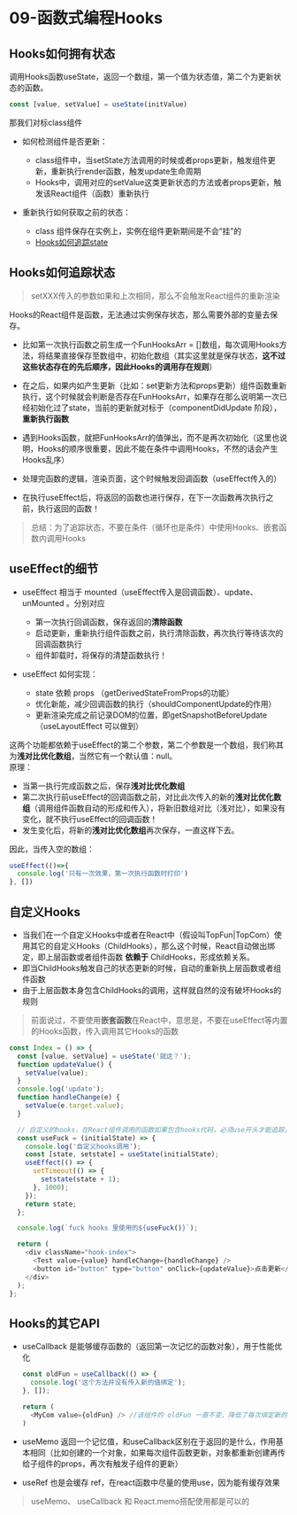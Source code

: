 # 09-函数式编程Hooks

## Hooks如何拥有状态
调用Hooks函数useState，返回一个数组，第一个值为状态值，第二个为更新状态的函数。
```javascript
const [value, setValue] = useState(initValue)
```

那我们对标class组件
- 如何检测组件是否更新：
    - class组件中，当setState方法调用的时候或者props更新，触发组件更新，重新执行render函数，触发update生命周期
    - Hooks中，调用对应的setValue这类更新状态的方法或者props更新，触发该React组件（函数）重新执行

- 重新执行如何获取之前的状态：
    - class 组件保存在实例上，实例在组件更新期间是不会“挂”的
    - [Hooks如何追踪state](https://react.docschina.org/docs/hooks-rules.html#explanation)


## Hooks如何追踪状态
> setXXX传入的参数如果和上次相同，那么不会触发React组件的重新渲染

Hooks的React组件是函数，无法通过实例保存状态，那么需要外部的变量去保存。
- 比如第一次执行函数之前生成一个FunHooksArr = []数组，每次调用Hooks方法，将结果直接保存至数组中，初始化数组（其实这里就是保存状态，**这不过这些状态存在的先后顺序，因此Hooks的调用存在规则**）
- 在之后，如果内如产生更新（比如：set更新方法和props更新）组件函数重新执行，这个时候就会判断是否存在FunHooksArr，如果存在那么说明第一次已经初始化过了state，当前的更新就对标于（componentDidUpdate 阶段），**重新执行函数**
- 遇到Hooks函数，就把FunHooksArr的值弹出，而不是再次初始化（这里也说明，Hooks的顺序很重要，因此不能在条件中调用Hooks，不然的话会产生Hooks乱序）

- 处理完函数的逻辑，渲染页面，这个时候触发回调函数（useEffect传入的）

- 在执行useEffect后，将返回的函数也进行保存，在下一次函数再次执行之前，执行返回的函数！


> 总结：为了追踪状态，不要在条件（循环也是条件）中使用Hooks、嵌套函数内调用Hooks

## useEffect的细节
- useEffect 相当于 mounted（useEffect传入是回调函数）、update、unMounted 。分别对应
  - 第一次执行回调函数，保存返回的**清除函数**
  - 启动更新，重新执行组件函数之前，执行清除函数，再次执行等待该次的回调函数执行
  - 组件卸载时，将保存的清楚函数执行！

- useEffect 如何实现：
  - state 依赖 props （getDerivedStateFromProps的功能）
  - 优化新能，减少回调函数的执行（shouldComponentUpdate的作用）
  - 更新渲染完成之前记录DOM的位置，即getSnapshotBeforeUpdate （useLayoutEffect 可以做到）
    
这两个功能都依赖于useEffect的第二个参数，第二个参数是一个数组，我们称其为**浅对比优化数组**，当然它有一个默认值：null。   
原理：
- 当第一执行完成函数之后，保存**浅对比优化数组**
- 第二次执行前useEffect的回调函数之前，对比此次传入的新的**浅对比优化数组**（调用组件函数自动的形成和传入），将新旧数组对比（浅对比），如果没有变化，就不执行useEffect的回调函数！
- 发生变化后，将新的**浅对比优化数组**再次保存，一直这样下去。

因此，当传入空的数组：
```javascript
useEffect(()=>{
  console.log('只有一次效果，第一次执行函数时打印')
}, [])
```

## 自定义Hooks
- 当我们在一个自定义Hooks中或者在React中（假设叫TopFun|TopCom）使用其它的自定义Hooks（ChildHooks），那么这个时候，React自动做出绑定，即上层函数或者组件函数 **依赖于** ChildHooks，形成依赖关系。
- 即当ChildHooks触发自己的状态更新的时候，自动的重新执上层函数或者组件函数
- 由于上层函数本身包含ChildHooks的调用，这样就自然的没有破坏Hooks的规则

> 前面说过，不要使用**嵌套函数**在React中，意思是，不要在useEffect等内置的Hooks函数，传入调用其它Hooks的函数

```javascript
const Index = () => {
  const [value, setValue] = useState('就这？');
  function updateValue() {
    setValue(value);
  }
  console.log('update');
  function handleChange(e) {
    setValue(e.target.value);
  }

  // 自定义的hooks，在React组件调用的函数如果包含hooks代码，必须use开头才能追踪，并建立依赖关系
  const useFuck = (initialState) => {
    console.log('自定义hooks调用');
    const [state, setstate] = useState(initialState);
    useEffect(() => {
      setTimeout(() => {
        setstate(state + 1);
      }, 1000);
    });
    return state;
  };

  console.log(`fuck hooks 里使用的${useFuck()}`);

  return (
    <div className="hook-index">
      <Test value={value} handleChange={handleChange} />
      <button id="button" type="button" onClick={updateValue}>点击更新</button>
    </div>
  );
};
```

## Hooks的其它API

- useCallback 是能够缓存函数的（返回第一次记忆的函数对象），用于性能优化

    ```javascript
    const oldFun = useCallback(() => {
      console.log('这个方法并没有传入新的值绑定');
    }, []);

    return (
      <MyCom value={oldFun} /> //该组件的 oldFun 一直不变，降低了每次绑定新的回调函数的开销
    )
    ```
- useMemo 返回一个记忆值，和useCallback区别在于返回的是什么，作用基本相同（比如创建的一个对象，如果每次组件函数更新，对象都重新创建再传给子组件的props，再次有触发子组件的更新）

- useRef 也是会缓存 ref，在react函数中尽量的使用use，因为能有缓存效果

> useMemo、 useCallback 和 React.memo搭配使用都是可以的